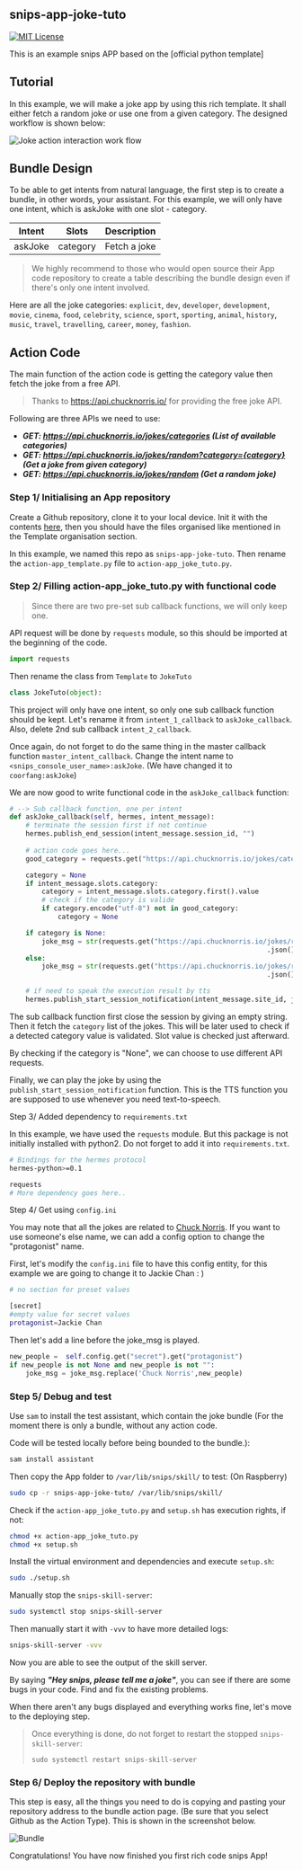 ## snips-app-joke-tuto
[![MIT License](https://img.shields.io/badge/license-MIT-blue.svg)](https://github.com/CoorFun/snips-app-joke-tuto/blob/master/LICENSE)

This is an example snips APP based on the [official python template]

## Tutorial

In this example, we will make a joke app by using this rich template. It shall either fetch a random joke or use one from a given category. The designed workflow is shown below:

![Joke action interaction work flow](https://blobscdn.gitbook.com/v0/b/gitbook-28427.appspot.com/o/assets%2F-L5OxUOD7uLDGd059vYc%2F-LOSEi4mOgVZFOEdgPoe%2F-LOSIpXTLJI3AifFyYO_%2Fimage%20(1).png?alt=media&token=08e18f53-f6c6-4d09-91d4-91e584ea33ff)

## Bundle Design
To be able to get intents from natural language, the first step is to create a bundle, in other words, your assistant. For this example, we will only have one intent, which is askJoke with one slot - category.

| Intent | Slots | Description | 
| --- | --- | --- |
| askJoke | category | Fetch a joke |

> We highly recommend to those who would open source their App code repository to create a table describing the bundle design even if there's only one intent involved.

Here are all the joke categories: `explicit`, `dev`, `developer`, `development`, `movie`, `cinema`, `food`, `celebrity`, `science`, `sport`, `sporting`, `animal`, `history`, `music`, `travel`, `travelling`, `career`, `money`, `fashion`.

## Action Code

The main function of the action code is getting the category value then fetch the joke from a free API. 

> Thanks to https://api.chucknorris.io/ for providing the free joke API. 

Following are three APIs we need to use:

- ***GET: https://api.chucknorris.io/jokes/categories (List of available categories)***
- ***GET: https://api.chucknorris.io/jokes/random?category={category} (Get a joke from given category)***
- ***GET: https://api.chucknorris.io/jokes/random (Get a random joke)***

### Step 1/ Initialising an App repository

Create a Github repository, clone it to your local device. Init it with the contents [here](https://github.com/snipsco/snips-app-template-py), then you should have the files organised like mentioned in the Template organisation section. 

In this example, we named this repo as `snips-app-joke-tuto`. Then rename the `action-app_template.py` file to `action-app_joke_tuto.py`.

### Step 2/ Filling action-app_joke_tuto.py with functional code

> Since there are two pre-set sub callback functions, we will only keep one.

API request will be done by `requests` module, so this should be imported at the beginning of the code. 

```python
import requests
```

Then rename the class from `Template` to `JokeTuto`

```python
class JokeTuto(object):
```

This project will only have one intent, so only one sub callback function should be kept. Let's rename it from `intent_1_callback` to `askJoke_callback`. Also, delete 2nd sub callback `intent_2_callback`.

Once again, do not forget to do the same thing in the master callback function `master_intent_callback`. Change the intent name to `<snips_console_user_name>:askJoke`. (We have changed it to `coorfang:askJoke`)

We are now good to write functional code in the `askJoke_callback` function:

```python
# --> Sub callback function, one per intent
def askJoke_callback(self, hermes, intent_message):
    # terminate the session first if not continue
    hermes.publish_end_session(intent_message.session_id, "")
    
    # action code goes here...
    good_category = requests.get("https://api.chucknorris.io/jokes/categories").json();

    category = None
    if intent_message.slots.category:
        category = intent_message.slots.category.first().value
        # check if the category is valide
        if category.encode("utf-8") not in good_category:
            category = None

    if category is None:
        joke_msg = str(requests.get("https://api.chucknorris.io/jokes/random")\
                                                                .json().get("value"))
    else:
        joke_msg = str(requests.get("https://api.chucknorris.io/jokes/random?category={}".format(category))\
                                                                .json().get("value"))

    # if need to speak the execution result by tts
    hermes.publish_start_session_notification(intent_message.site_id, joke_msg, "Joke_Tuto_APP")
```

The sub callback function first close the session by giving an empty string. Then it fetch the `category` list of the jokes. This will be later used to check if a detected category value is validated. Slot value is checked just afterward. 

By checking if the category is "None", we can choose to use different API requests. 

Finally, we can play the joke by using the `publish_start_session_notification` function. This is the TTS function you are supposed to use whenever you need text-to-speech.

Step 3/ Added dependency to `requirements.txt`

In this example, we have used the `requests` module. But this package is not initially installed with python2. Do not forget to add it into `requirements.txt`.

```bash
# Bindings for the hermes protocol
hermes-python>=0.1

requests
# More dependency goes here..
```

Step 4/ Get using `config.ini`

You may note that all the jokes are related to [Chuck Norris](https://en.wikipedia.org/wiki/Chuck_Norris). If you want to use someone's else name, we can add a config option to change the "protagonist" name. 

First, let's modify the `config.ini` file to have this config entity, for this example we are going to change it to Jackie Chan : )

```bash
# no section for preset values

[secret]
#empty value for secret values
protagonist=Jackie Chan
```

Then let's add a line before the joke_msg is played. 

```python
new_people =  self.config.get("secret").get("protagonist")
if new_people is not None and new_people is not "":
    joke_msg = joke_msg.replace('Chuck Norris',new_people)
```

### Step 5/ Debug and test

Use `sam` to install the test assistant, which contain the joke bundle (For the moment there is only a bundle, without any action code. 

Code will be tested locally before being bounded to the bundle.):
```bash
sam install assistant
```

Then copy the App folder to `/var/lib/snips/skill/` to test: (On Raspberry)

```bash
sudo cp -r snips-app-joke-tuto/ /var/lib/snips/skill/
```

Check if the `action-app_joke_tuto.py` and `setup.sh` has execution rights, if not:

```bash
chmod +x action-app_joke_tuto.py
chmod +x setup.sh
```

Install the virtual environment and dependencies and execute `setup.sh`:

```bash
sudo ./setup.sh 
```

Manually stop the `snips-skill-server`:

```bash
sudo systemctl stop snips-skill-server
```

Then manually start it with `-vvv` to have more detailed logs:

```bash
snips-skill-server -vvv
```

Now you are able to see the output of the skill server. 

By saying ***"Hey snips, please tell me a joke"***, you can see if there are some bugs in your code. Find and fix the existing problems. 

When there aren't any bugs displayed and everything works fine, let's move to the deploying step.

> Once everything is done, do not forget to restart the stopped `snips-skill-server`:
>
> ```sudo systemctl restart snips-skill-server```

### Step 6/ Deploy the repository with bundle

This step is easy, all the things you need to do is copying and pasting your repository address to the bundle action page. (Be sure that you select Github as the Action Type). This is shown in the screenshot below.

![Bundle](https://blobscdn.gitbook.com/v0/b/gitbook-28427.appspot.com/o/assets%2F-L5OxUOD7uLDGd059vYc%2F-LOSEi4mOgVZFOEdgPoe%2F-LOSNfABtojbnRlyqUQC%2Fimage%20(2).png?alt=media&token=5e864511-cdac-464f-ad5c-823af40daa12)

Congratulations! You have now finished you first rich code snips App!
